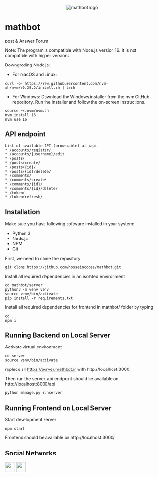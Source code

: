 <p align="center">
  <img src="mathbot.jpg" alt="mathbot logo" />
</p>

# mathbot

post & Answer Forum

Note: The program is compatible with Node.js version 16. It is not compatible with higher versions.

Downgrading Node.js:
- For macOS and Linux:
```
curl -o- https://raw.githubusercontent.com/nvm-sh/nvm/v0.39.3/install.sh | bash
```
- For Windows:
Download the Windows installer from the nvm GitHub repository.
Run the installer and follow the on-screen instructions.

```
source ~/.nvm/nvm.sh
nvm install 16
nvm use 16
```

## API endpoint

```
List of available API (browseable) at /api
* /accounts/register/
* /accounts/{username}/edit
* /posts/
* /posts/create/
* /posts/{id}/
* /posts/{id}/delete/
* /comments/
* /comments/create/
* /comments/{id}/
* /comments/{id}/delete/
* /token/
* /token/refresh/
```

## Installation

Make sure you have following software installed in your system:

- Python 3
- Node.js
- NPM
- Git

First, we need to clone the repository

```
git clone https://github.com/hosseincodes/mathbot.git
```

Install all required dependencies in an isolated environment

```
cd mathbot/server
python3 -m venv venv
source venv/bin/activate
pip install -r requirements.txt
```

Install all required dependencies for frontend in mathbot/ folder by typing

```
cd ..
npm i
```

## Running Backend on Local Server

Activate virtual environment

```
cd server
source venv/bin/activate
```

replace all https://server.mathbot.ir with http://localhost:8000

Then run the server, api endpoint should be available on http://localhost:8000/api

```
python manage.py runserver
```

## Running Frontend on Local Server

Start development server

```
npm start
```

Frontend should be available on http://localhost:3000/

## Social Networks

[<img src="https://www.vectorlogo.zone/logos/instagram/instagram-tile.svg" width="32">](https://www.instagram.com/themathbot)
[<img src="https://www.vectorlogo.zone/logos/telegram/telegram-tile.svg" width="32">](http://t.me/math_20_bot)
